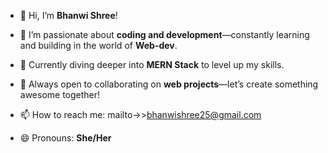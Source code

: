 - 👋 Hi, I’m **Bhanwi Shree**!

- 👀 I’m passionate about **coding and development**—constantly learning and building in the world of **Web-dev**.
- 🌱 Currently diving deeper into **MERN Stack** to level up my skills.
- 💞️ Always open to collaborating on **web projects**—let’s create something awesome together!
- 📫 How to reach me: mailto->>bhanwishree25@gmail.com
- 😄 Pronouns: **She/Her**

